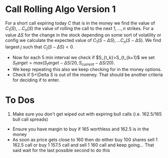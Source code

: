 <script type="text/javascript" async
  src="https://cdn.jsdelivr.net/npm/mathjax@3/es5/tex-mml-chtml.js">
</script>


# Call Rolling Algo Version 1
For a short call expiring today $C$ that is in the money we find the value of $C_1(S),\dots C_n(S)$ the value of rolling the call to the next $1,\dots,n$ strikes. For a value $\Delta S$ for the change in the stock depending on some sort of volatility or config we calculate the expected value of $C_1(S-\Delta S),\dots C_n(S-\Delta S)$. We find largest $j$ such that  $C_j(S-\Delta S)<0$.  
* Now for each 5 min interval we check if $S_{t_k}>S_{t_{k+1}$ we set $S_target = max(S_target-\Delta S/20,S_{current}- \Delta S/20)$.
* We keep repeating this also we keep checking for in the money options.
* Check if S+\Delta S is out of the moeney. That should be another criteria for deciding if to enter.


# To Dos

1. Make sure you don't get wiped out with expiring bull calls (i.e. 162.5/165 bull call spreads)
  * Ensure you have margin to buy if 165 worthless and 162.5 is in the money
  * As soon as price gets close to 160 then do either buy 100 shares sell 1 162.5 call or buy 1 157.5 call and sell 1 160 call and keep going... That said wait for the last possible second to do this
